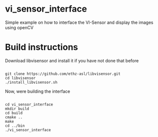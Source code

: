 vi_sensor_interface
===================

Simple example on how to interface the VI-Sensor and display the images using openCV

Build instructions
==================
Download libvisensor and install it if you have not done that before

<pre><code>
git clone https://github.com/ethz-asl/libvisensor.git
cd libvisensor
./install_libvisensor.sh
</code></pre>

Now, were building the interface

<pre><code>
cd vi_sensor_interface
mkdir build
cd build
cmake ..
make
cd ../bin
./vi_sensor_interface
</code></pre>

